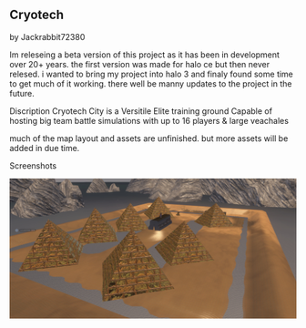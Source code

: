 ## Cryotech
by Jackrabbit72380

Im releseing a beta version of this project as it has been in development over 20+ years.
the first version was made for halo ce but then never relesed. i wanted to bring my project into halo 3 and finaly found some time to get much of it working.
there well be manny updates to the project in the future. 

Discription
Cryotech City is a Versitile Elite training ground Capable of hosting big team battle simulations with up to 16 players & large veachales 

much of the map layout and assets are unfinished. but more assets will be added in due time. 

Screenshots

![Screenshot](https://github.com/jackrabbit72380/Ho4kmmm/blob/master/common/H3EK/tags/levels/multi/cryotech/preview.jpg)
